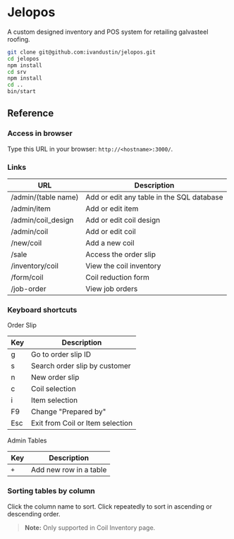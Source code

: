 # Jelopos

A custom designed inventory and POS system for retailing galvasteel roofing.

```sh
git clone git@github.com:ivandustin/jelopos.git
cd jelopos
npm install
cd srv
npm install
cd ..
bin/start
```

## Reference

### Access in browser

Type this URL in your browser: `http://<hostname>:3000/`.

### Links

URL                 | Description
--------------------|------------
/admin/(table name) | Add or edit any table in the SQL database
/admin/item         | Add or edit item
/admin/coil_design  | Add or edit coil design
/admin/coil         | Add or edit coil
/new/coil           | Add a new coil
/sale               | Access the order slip
/inventory/coil     | View the coil inventory
/form/coil          | Coil reduction form
/job-order          | View job orders

### Keyboard shortcuts

Order Slip

Key | Description
----|------------
g   | Go to order slip ID
s   | Search order slip by customer
n   | New order slip
c   | Coil selection
i   | Item selection
F9  | Change "Prepared by"
Esc | Exit from Coil or Item selection

Admin Tables

Key | Description
----|------------
`+` | Add new row in a table

### Sorting tables by column

Click the column name to sort. Click repeatedly to sort in ascending or descending order.

> **Note:** Only supported in Coil Inventory page.
